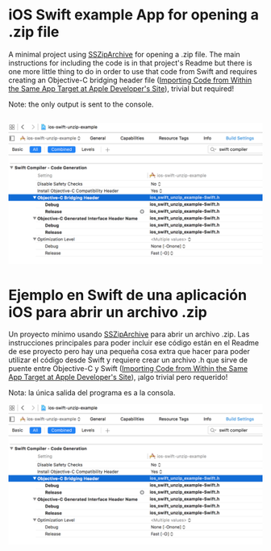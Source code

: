 # iOS Swift example App for opening a .zip file
A minimal project using [SSZipArchive](https://github.com/ZipArchive/ZipArchive) for opening a .zip file. The main instructions for including the code is in that project's Readme but there is one more little thing to do in order to use that code from Swift and requires creating an Objective-C bridging header file ([Importing Code from Within the Same App Target at Apple Developer's Site](https://developer.apple.com/library/ios/documentation/Swift/Conceptual/BuildingCocoaApps/MixandMatch.html#//apple_ref/doc/uid/TP40014216-CH10-XID_76)), trivial but required!

Note: the only output is sent to the console.

![bridge configuration](objc-bridging-header-config.png)
--------- 
# Ejemplo en Swift de una aplicación iOS para abrir un archivo .zip
Un proyecto mínimo usando [SSZipArchive](https://github.com/ZipArchive/ZipArchive)  para abrir un archivo .zip. Las instrucciones principales para poder incluir ese código están en el Readme de ese proyecto pero hay una pequeña cosa extra que hacer para poder utilizar el código desde Swift y requiere crear un archivo .h que sirve de puente entre Objective-C y Swift ([Importing Code from Within the Same App Target at Apple Developer's Site](https://developer.apple.com/library/ios/documentation/Swift/Conceptual/BuildingCocoaApps/MixandMatch.html#//apple_ref/doc/uid/TP40014216-CH10-XID_76)),  ¡algo trivial pero requerido!

Nota: la única salida del programa es a la consola.

![configuración del puente](objc-bridging-header-config.png)



